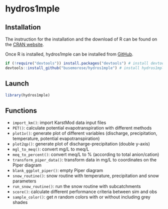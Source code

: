 # hydros1mple

## Installation

The instruction for the installation and the download of R can be found on the [CRAN website](https://cran.r-project.org/).

Once R is installed, hydros1mple can be installed from [GitHub](https://github.com/busemorose/hydros1mple).

``` r
if (!require("devtools")) install.packages("devtools") # install devtools package if needed
devtools::install_github("busemorose/hydros1mple") # install hydros1mple package
```

## Launch

``` r
library(hydros1mple)
```

## Functions

- `import_km()`: import KarstMod data input files
- `PET()`: calculate potential evapotranspiration with different methods
- `plot1v()`: generate plot of different variables (discharge, precipitation, temperature, potential evapotranspiration)
- `plot2qp()`: generate plot of discharge-precipitation (double y-axis)
- `mgl_to_meq()`: convert mg/L to meq/L
- `meq_to_percent()`: convert meq/L to % (according to total anion/cation)
- `transform_piper_data()`: transform data in mg/L to coordinates on the Piper diagram
- `blank_ggplot_piper()`: empty Piper diagram
- `snow_routine()`: snow routine with temperature, precipitation and snow parameters
- `run_snow_routine()`: run the snow routine with subcatchments
- `score()`: calculate different performance criteria between sim and obs
- `sample_color()`: get *n* random colors with or without including grey shades
